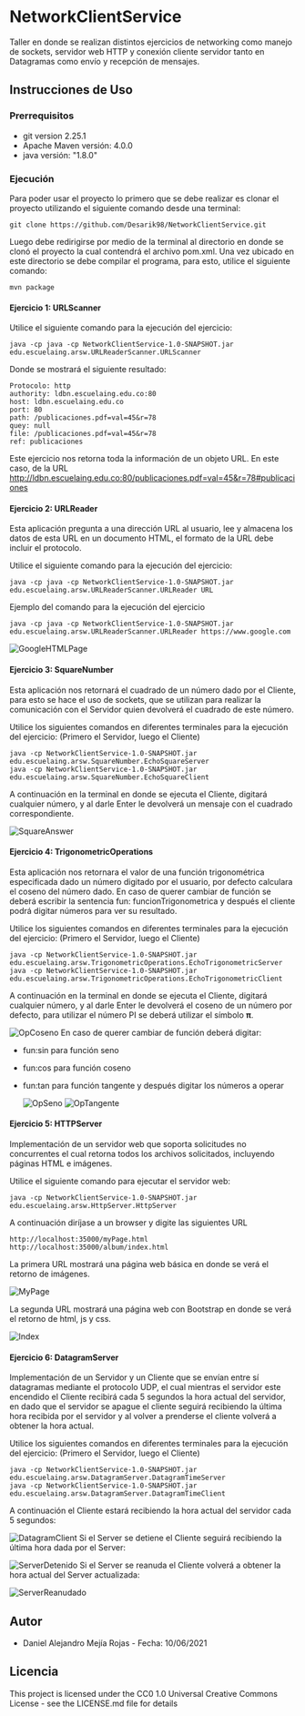 # NetworkClientService
Taller en donde se realizan distintos ejercicios de networking como manejo de sockets, servidor web HTTP y conexión cliente servidor tanto en Datagramas como envío y recepción de mensajes.
## Instrucciones de Uso
### Prerrequisitos
* git version 2.25.1
* Apache Maven versión: 4.0.0
* java versión: "1.8.0"
### Ejecución
Para poder usar el proyecto lo primero que se debe realizar es clonar el proyecto utilizando el siguiente comando desde una terminal:
```
git clone https://github.com/Desarik98/NetworkClientService.git
```
Luego debe redirigirse por medio de la terminal al directorio en donde se clonó el proyecto la cual contendrá el archivo pom.xml.
Una vez ubicado en este directorio se debe compilar el programa, para esto, utilice el siguiente comando:
```
mvn package
```
#### Ejercicio 1: URLScanner
Utilice el siguiente comando para la ejecución del ejercicio:
```
java -cp java -cp NetworkClientService-1.0-SNAPSHOT.jar edu.escuelaing.arsw.URLReaderScanner.URLScanner
```
Donde se mostrará el siguiente resultado:
```
Protocolo: http
authority: ldbn.escuelaing.edu.co:80
host: ldbn.escuelaing.edu.co
port: 80
path: /publicaciones.pdf=val=45&r=78
quey: null
file: /publicaciones.pdf=val=45&r=78
ref: publicaciones
```
Este ejercicio nos retorna toda la información de un objeto URL. En este caso, de la URL http://ldbn.escuelaing.edu.co:80/publicaciones.pdf=val=45&r=78#publicaciones
#### Ejercicio 2: URLReader
Esta aplicación pregunta a una dirección URL al usuario, lee y almacena los datos de esta URL en un documento HTML, el formato de la URL debe incluir el protocolo.

Utilice el siguiente comando para la ejecución del ejercicio:
```
java -cp java -cp NetworkClientService-1.0-SNAPSHOT.jar edu.escuelaing.arsw.URLReaderScanner.URLReader URL
```
Ejemplo del comando para la ejecución del ejercicio
```
java -cp java -cp NetworkClientService-1.0-SNAPSHOT.jar edu.escuelaing.arsw.URLReaderScanner.URLReader https://www.google.com
```
![GoogleHTMLPage](Images/GoogleHTMLPage.png)
#### Ejercicio 3: SquareNumber
Esta aplicación nos retornará el cuadrado de un número dado por el Cliente, para esto se hace el uso de sockets, que se utilizan para realizar la comunicación con el Servidor quien devolverá el cuadrado de este número.

Utilice los siguientes comandos en diferentes terminales para la ejecución del ejercicio:
(Primero el Servidor, luego el Cliente)
```
java -cp NetworkClientService-1.0-SNAPSHOT.jar edu.escuelaing.arsw.SquareNumber.EchoSquareServer
java -cp NetworkClientService-1.0-SNAPSHOT.jar edu.escuelaing.arsw.SquareNumber.EchoSquareClient
```
A continuación en la terminal en donde se ejecuta el Cliente, digitará cualquier número, y al darle Enter le devolverá un mensaje con el cuadrado correspondiente.

![SquareAnswer](Images/SquareAnswer.png)
#### Ejercicio 4: TrigonometricOperations
Esta aplicación nos retornara el valor de una función trigonométrica especificada dado un número digitado por el usuario, por defecto calculara el coseno del número dado. En caso de querer cambiar de función se deberá escribir la sentencia fun: funcionTrigonometrica y después el cliente podrá digitar números para ver su resultado.

Utilice los siguientes comandos en diferentes terminales para la ejecución del ejercicio:
(Primero el Servidor, luego el Cliente)
```
java -cp NetworkClientService-1.0-SNAPSHOT.jar edu.escuelaing.arsw.TrigonometricOperations.EchoTrigonometricServer
java -cp NetworkClientService-1.0-SNAPSHOT.jar edu.escuelaing.arsw.TrigonometricOperations.EchoTrigonometricClient
```
A continuación en la terminal en donde se ejecuta el Cliente, digitará cualquier número, y al darle Enter le devolverá el coseno de un número por defecto, para utilizar el número PI se deberá utilizar el símbolo **π**.

![OpCoseno](Images/Coseno.png)
En caso de querer cambiar de función deberá digitar:
* fun:sin para función seno
* fun:cos para función coseno
* fun:tan para función tangente y después digitar los números a operar
  
  ![OpSeno](Images/Seno.png)
  ![OpTangente](Images/Tangente.png)
#### Ejercicio 5: HTTPServer
Implementación de un servidor web que soporta solicitudes no concurrentes el cual retorna todos los archivos solicitados, incluyendo páginas HTML e imágenes.

Utilice el siguiente comando para ejecutar el servidor web:
```
java -cp NetworkClientService-1.0-SNAPSHOT.jar edu.escuelaing.arsw.HttpServer.HttpServer
```
A continuación diríjase a un browser y digite las siguientes URL
```
http://localhost:35000/myPage.html
http://localhost:35000/album/index.html
```
La primera URL mostrará una página web básica en donde se verá el retorno de imágenes.

![MyPage](Images/MyPage.png)

La segunda URL mostrará una página web con Bootstrap en donde se verá el retorno de html, js y css.

![Index](Images/Index.png)

#### Ejercicio 6: DatagramServer
Implementación de un Servidor y un Cliente que se envían entre sí datagramas mediante el protocolo UDP, el cual mientras el servidor este encendido el Cliente recibirá cada 5 segundos la hora actual del servidor, en dado que el servidor se apague el cliente seguirá recibiendo la última hora recibida por el servidor y al volver a prenderse el cliente volverá a obtener la hora actual.

Utilice los siguientes comandos en diferentes terminales para la ejecución del ejercicio:
(Primero el Servidor, luego el Cliente)
```
java -cp NetworkClientService-1.0-SNAPSHOT.jar edu.escuelaing.arsw.DatagramServer.DatagramTimeServer
java -cp NetworkClientService-1.0-SNAPSHOT.jar edu.escuelaing.arsw.DatagramServer.DatagramTimeClient
```
A continuación el Cliente estará recibiendo la hora actual del servidor cada 5 segundos:

![DatagramClient](Images/DatagramClient.png)
Si el Server se detiene el Cliente seguirá recibiendo la última hora dada por el Server:

![ServerDetenido](Images/ServerDetenido.png)
Si el Server se reanuda el Cliente volverá a obtener la hora actual del Server actualizada:

![ServerReanudado](Images/ServerReanudado.png)
## Autor
* Daniel Alejandro Mejía Rojas - Fecha: 10/06/2021
## Licencia
This project is licensed under the CC0 1.0 Universal Creative Commons License - see the LICENSE.md file for details